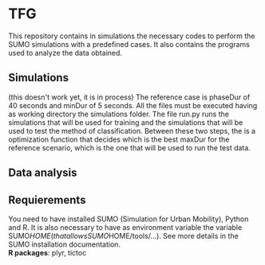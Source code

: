 # TFG
This repository contains in simulations the necessary codes to perform the SUMO simulations with a predefined cases.
It also contains the programs used to analyze the data obtained.

## Simulations
(this doesn't work yet, it is in process)
The reference case is phaseDur of 40 seconds and minDur of 5 seconds.
All the files must be executed having as working directory the simulations folder. 
The file run.py runs the simulations that will be used for training and the simulations that will be used to test the method of classification. Between these two steps, the is a optimization function that decides which is the best maxDur for the reference scenario, which is the one that will be used to run the test data.

## Data analysis


## Requierements
You need to have installed SUMO (Simulation for Urban Mobility), Python and R. 
It is also necessary to have as environment variable the variable SUMO$HOME (that allows SUMO$HOME/tools/...). See more details in the SUMO installation documentation.  
**R packages**: plyr, tictoc


